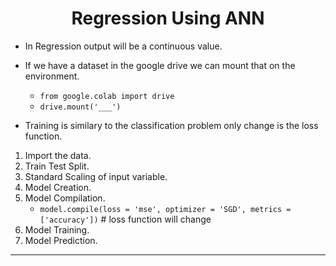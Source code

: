 <h1 align="center">Regression Using ANN</h1>

- In Regression output will be a continuous value.

- If we have a dataset in the google drive we can mount that on the environment.
    - ```from google.colab import drive```
    - ```drive.mount('___')```

- Training is similary to the classification problem only change is the loss function.

1. Import the data.
2. Train Test Split.
3. Standard Scaling of input variable.
4. Model Creation.
5. Model Compilation.
    - ```model.compile(loss = 'mse', optimizer = 'SGD', metrics = ['accuracy'])``` # loss function will change
6. Model Training.
7. Model Prediction.

---
